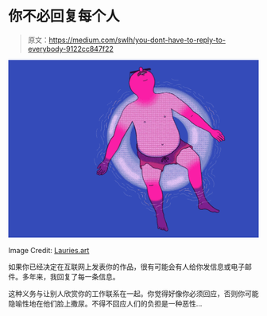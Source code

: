 # 你不必回复每个人

> 原文：<https://medium.com/swlh/you-dont-have-to-reply-to-everybody-9122cc847f22>

![](img/25e4bec9dc6c684f19fb4c91a02e228f.png)

Image Credit: [Lauries.art](https://lauries.art/Tan-Loose)

如果你已经决定在互联网上发表你的作品，很有可能会有人给你发信息或电子邮件。多年来，我回复了每一条信息。

这种义务与让别人欣赏你的工作联系在一起。你觉得好像你必须回应，否则你可能隐喻性地在他们脸上撒尿。不得不回应人们的负担是一种恶性…